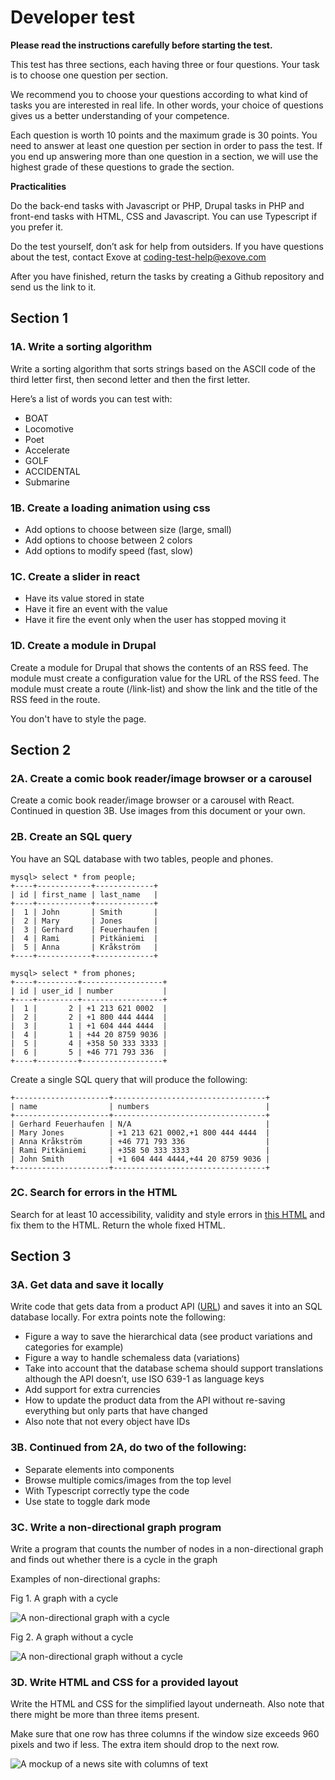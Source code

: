 # Developer test

**Please read the instructions carefully before starting the test.**

This test has three sections, each having three or four questions. Your task is to choose one question per section. 

We recommend you to choose your questions according to what kind of tasks you are interested in real life. In other words, your choice of questions gives us a better understanding of your competence.

Each question is worth 10 points and the maximum grade is 30 points. You need to answer at least one question per section in order to pass the test. If you end up answering more than one question in a section, we will use the highest grade of these questions to grade the section.

**Practicalities**

Do the back-end tasks with Javascript or PHP, Drupal tasks in PHP and front-end tasks with HTML, CSS and Javascript. You can use Typescript if you prefer it.

Do the test yourself, don’t ask for help from outsiders. If you have questions about the test, contact Exove at coding-test-help@exove.com

After you have finished, return the tasks by creating a Github repository and send us the link to it.

## Section 1
### 1A. Write a sorting algorithm

Write a sorting algorithm that sorts strings based on the ASCII code of the third letter first, then second letter and then the first letter.

Here’s a list of words you can test with:
- BOAT
- Locomotive
- Poet
- Accelerate
- GOLF
- ACCIDENTAL
- Submarine

### 1B. Create a loading animation using css
- Add options to choose between size (large, small)
- Add options to choose between 2 colors
- Add options to modify speed (fast, slow)

### 1C. Create a slider in react
- Have its value stored in state
- Have it fire an event with the value
- Have it fire the event only when the user has stopped moving it

### 1D. Create a module in Drupal

Create a module for Drupal that shows the contents of an RSS feed. The module must create a configuration value for the URL of the RSS feed. The module must create a route (/link-list) and show the link and the title of the RSS feed in the route.

You don't have to style the page.

## Section 2

### 2A. Create a comic book reader/image browser or a carousel

Create a comic book reader/image browser or a carousel with React. Continued in question 3B. Use images from this document or your own.

### 2B. Create an SQL query

You have an SQL database with two tables, people and phones.

```
mysql> select * from people;
+----+------------+-------------+
| id | first_name | last_name   |
+----+------------+-------------+
|  1 | John       | Smith       |
|  2 | Mary       | Jones       |
|  3 | Gerhard    | Feuerhaufen |
|  4 | Rami       | Pitkäniemi  |
|  5 | Anna       | Kråkström   |
+----+------------+-------------+

mysql> select * from phones;
+----+---------+------------------+
| id | user_id | number           |
+----+---------+------------------+
|  1 |       2 | +1 213 621 0002  |
|  2 |       2 | +1 800 444 4444  |
|  3 |       1 | +1 604 444 4444  |
|  4 |       1 | +44 20 8759 9036 |
|  5 |       4 | +358 50 333 3333 |
|  6 |       5 | +46 771 793 336  |
+----+---------+------------------+
```
Create a single SQL query that will produce the following:
```
+---------------------+----------------------------------+
| name                | numbers                          |
+---------------------+----------------------------------+
| Gerhard Feuerhaufen | N/A                              |
| Mary Jones          | +1 213 621 0002,+1 800 444 4444  |
| Anna Kråkström      | +46 771 793 336                  |
| Rami Pitkäniemi     | +358 50 333 3333                 |
| John Smith          | +1 604 444 4444,+44 20 8759 9036 |
+---------------------+----------------------------------+
```

### 2C. Search for errors in the HTML

Search for at least 10 accessibility, validity and style errors in [this HTML](material/code.html) and fix them to the HTML. Return the whole fixed HTML.

## Section 3

### 3A. Get data and save it locally

Write code that gets data from a product API ([URL](material/products.json)) and saves it into an SQL database locally. For extra points note the following:
- Figure a way to save the hierarchical data (see product variations and categories for example)
- Figure a way to handle schemaless data (variations)
- Take into account that the database schema should support translations although the API doesn’t, use ISO 639-1 as language keys
- Add support for extra currencies
- How to update the product data from the API without re-saving everything but only parts that have changed
- Also note that not every object have IDs

### 3B. Continued from 2A, do two of the following:
- Separate elements into components
- Browse multiple comics/images from the top level
- With Typescript correctly type the code
- Use state to toggle dark mode


### 3C. Write a non-directional graph program

Write a program that counts the number of nodes in a non-directional graph and finds out whether there is a cycle in the graph

Examples of non-directional graphs:

Fig 1. A graph with a cycle

![A non-directional graph with a cycle](/material/non-directional-graph-cycle.png)

Fig 2. A graph without a cycle

![A non-directional graph without a cycle](/material/non-directional-graph.png)

### 3D. Write HTML and CSS for a provided layout 

Write the HTML and CSS for the simplified layout underneath. Also note that there might be more than three items present.

Make sure that one row has three columns if the window size exceeds 960 pixels and two if less. The extra item should drop to the next row.

![A mockup of a news site with columns of text](/material/news-site.png)
